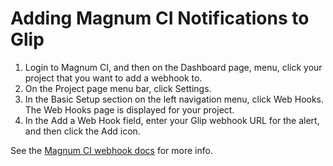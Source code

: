 Adding Magnum CI Notifications to Glip
======================================

1. Login to Magnum CI, and then on the Dashboard page, menu, click your project that you want to add a webhook to.
1. On the Project page menu bar, click Settings.
1. In the Basic Setup section on the left navigation menu, click Web Hooks. The Web Hooks page is displayed for your project.
1. In the Add a Web Hook field, enter your Glip webhook URL for the alert, and then click the Add  icon. 

See the [Magnum CI webhook docs](https://github.com/magnumci/documentation/blob/master/webhooks.md) for more info.
